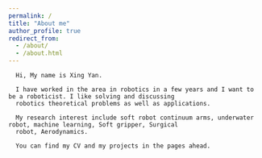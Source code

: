 ```yaml
---
permalink: /
title: "About me"
author_profile: true
redirect_from: 
  - /about/
  - /about.html
---
```


      Hi, My name is Xing Yan.  
  
      I have worked in the area in robotics in a few years and I want to be a roboticist. I like solving and discussing 
      robotics theoretical problems as well as applications.  
  
      My research interest include soft robot continuum arms, underwater robot, machine learning, Soft gripper, Surgical 
      robot, Aerodynamics.
  
      You can find my CV and my projects in the pages ahead.
